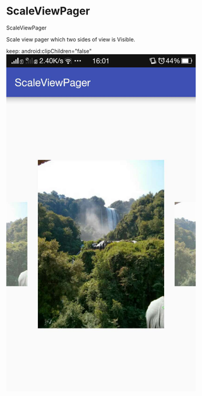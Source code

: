 # ScaleViewPager
ScaleViewPager

Scale view pager which two sides of view is Visible.

keep:     android:clipChildren="false"
 ![image](https://github.com/Ternence/ScaleViewPager/blob/master/app/img/1.pic.jpg)
